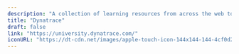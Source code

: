 ```yaml
---
description: "A collection of learning resources from across the web to help you skill up while at home"
title: "Dynatrace"
draft: false
link: "https://university.dynatrace.com/"
iconURL: "https://dt-cdn.net/images/apple-touch-icon-144x144-144-4cf0d2af93.png"
---
```

